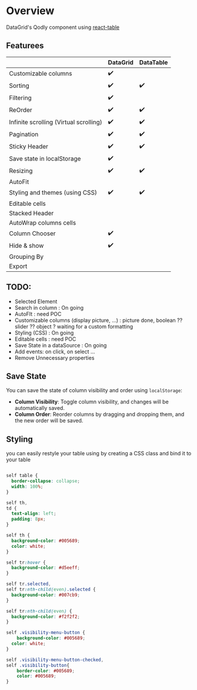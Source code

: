 # Overview

DataGrid's Qodly component using [react-table](https://github.com/TanStack/table)

## Featurees

|                                        | DataGrid | DataTable |
| -------------------------------------- | -------- | --------- |
| Customizable columns                   | ✔️       |           |
| Sorting                                | ✔️       | ✔️        |
| Filtering                              | ✔️       |           |
| ReOrder                                | ✔️       | ✔️        |
| Infinite scrolling (Virtual scrolling) | ✔️       | ✔️        |
| Pagination                             | ✔️       | ✔️        |
| Sticky Header                          | ✔️       | ✔️        |
| Save state in localStorage             | ✔️       |           |
| Resizing                               | ✔️       | ✔️        |
| AutoFit                                |          |           |
| Styling and themes (using CSS)         | ✔️       | ✔️        |
| Editable cells                         |          |           |
| Stacked Header                         |          |           |
| AutoWrap columns cells                 |          |           |
| Column Chooser                         | ✔️       |           |
| Hide & show                            | ✔️       |           |
| Grouping By                            |          |           |
| Export                                 |          |           |

## TODO:

- Selected Element
- Search in column : On going
- AutoFIt : need POC
- Customizable columns (display picture, ...) : picture done, boolean ?? slider ?? object ? waiting for a custom formatting
- Styling (CSS) : On going
- Editable cells : need POC
- Save State in a dataSource : On going
- Add events: on click, on select ...
- Remove Unnecessary properties

## Save State

You can save the state of column visibility and order using `localStorage`:

- **Column Visibility**: Toggle column visibility, and changes will be automatically saved.
- **Column Order**: Reorder columns by dragging and dropping them, and the new order will be saved.

## Styling

you can easily restyle your table using by creating a CSS class and bind it to your table

```CSS

self table {
  border-collapse: collapse;
  width: 100%;
}

self th,
td {
  text-align: left;
  padding: 8px;
}

self th {
  background-color: #005689;
  color: white;
}

self tr:hover {
  background-color: #d5eeff;
}

self tr.selected,
self tr:nth-child(even).selected {
  background-color: #007cb9;
}

self tr:nth-child(even) {
  background-color: #f2f2f2;
}

self .visibility-menu-button {
	background-color: #005689;
  color: white;
}

self .visibility-menu-button-checked,
self .visibility-button{
	border-color: #005689;
	color: #005689;
}

```
